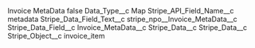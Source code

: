<?xml version="1.0" encoding="UTF-8"?>
<CustomMetadata xmlns="http://soap.sforce.com/2006/04/metadata" xmlns:xsi="http://www.w3.org/2001/XMLSchema-instance" xmlns:xsd="http://www.w3.org/2001/XMLSchema">
    <label>Invoice MetaData</label>
    <protected>false</protected>
    <values>
        <field>Data_Type__c</field>
        <value xsi:type="xsd:string">Map</value>
    </values>
    <values>
        <field>Stripe_API_Field_Name__c</field>
        <value xsi:type="xsd:string">metadata</value>
    </values>
    <values>
        <field>Stripe_Data_Field_Text__c</field>
        <value xsi:type="xsd:string">stripe_npo__Invoice_MetaData__c</value>
    </values>
    <values>
        <field>Stripe_Data_Field__c</field>
        <value xsi:type="xsd:string">Invoice_MetaData__c</value>
    </values>
    <values>
        <field>Stripe_Data__c</field>
        <value xsi:type="xsd:string">Stripe_Data__c</value>
    </values>
    <values>
        <field>Stripe_Object__c</field>
        <value xsi:type="xsd:string">invoice_item</value>
    </values>
</CustomMetadata>
